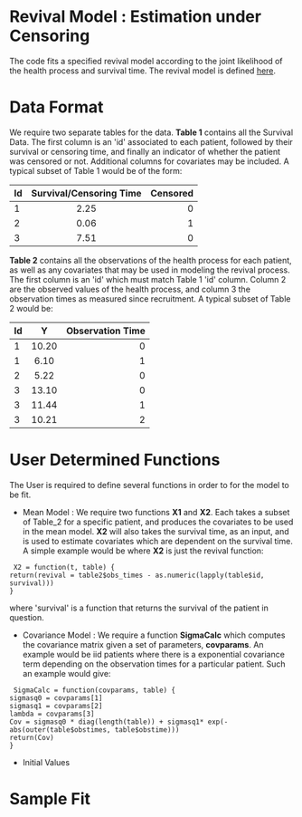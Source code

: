 Revival Model : Estimation under Censoring
============

The code fits a specified revival model according to the joint likelihood of the health process and survival time.  The revival model is defined [here](http://www.stat.uchicago.edu/~pmcc/reports/revival.pdf).

# Data Format

We require two separate tables for the data.  **Table 1** contains all the Survival Data.  The first column is an 'id' associated to each patient, followed by their survival or censoring time, and finally an indicator of whether the patient was censored or not.  Additional columns for covariates may be included.  A typical subset of Table 1 would be of the form:


| Id        | Survival/Censoring Time | Censored  |
| ------------- |:-------------:| -----:|
| 1     | 2.25  | 0 |
| 2     | 0.06      |   1 |
| 3     | 7.51      |    0 |


**Table 2** contains all the observations of the health process for each patient, as well as any covariates that may be used in modeling the revival process.  The first column is an 'id' which must match Table 1 'id' column.  Column 2 are the observed values of the health process, and column 3 the observation times as measured since recruitment.  A typical subset of Table 2 would be:

| Id        | Y | Observation Time  |
| ------------- |:-------------:| -----:|
| 1     | 10.20 |  0      |  
| 1     | 6.10  |  1      |  
| 2     |  5.22 |  0      |
| 3     | 13.10 | 0      |
| 3     |11.44  |   1      |  
| 3     |  10.21 | 2      |

# User Determined Functions

The User is required to define several functions in order to for the model to be fit.

* Mean Model :  We require two functions **X1** and **X2**.  Each takes a subset of Table_2 for a specific patient, and produces the covariates to be used in the mean model.  **X2** will also takes the survival time, as an input, and is used to estimate covariates which are dependent on the survival time. A simple example would be where **X2** is just the revival function:

<pre><code> X2 = function(t, table) {
return(revival = table2$obs_times - as.numeric(lapply(table$id, survival)))
}
</code></pre>

where 'survival' is a function that returns the survival of the patient in question.

* Covariance Model : We require a function **SigmaCalc** which computes the covariance matrix given a set of parameters, **covparams**.  An example would be iid patients where there is a exponential covariance term depending on the observation times for a particular patient.  Such an example would give:

<pre><code> SigmaCalc = function(covparams, table) {
sigmasq0 = covparams[1]
sigmasq1 = covparams[2]
lambda = covparams[3]
Cov = sigmasq0 * diag(length(table)) + sigmasq1* exp(-abs(outer(table$obstimes, table$obstime)))
return(Cov)
}
</code></pre>

* Initial Values


# Sample Fit

